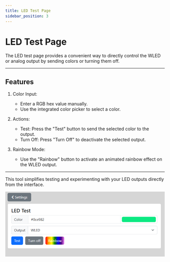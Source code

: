 ```yaml
---
title: LED Test Page
sidebar_position: 3
---
```


# LED Test Page

The LED test page provides a convenient way to directly control the WLED or analog output by sending colors or turning them off.
* * *


## Features

1. Color Input:
    - Enter a RGB hex value manually.
    - Use the integrated color picker to select a color.

2. Actions:
    - Test: Press the "Test" button to send the selected color to the output.
    - Turn Off: Press "Turn Off" to deactivate the selected output.

3. Rainbow Mode:
    - Use the "Rainbow" button to activate an animated rainbow effect on the WLED output.

* * *

This tool simplifies testing and experimenting with your LED outputs directly from the interface.

![](/img/led-test.png)
